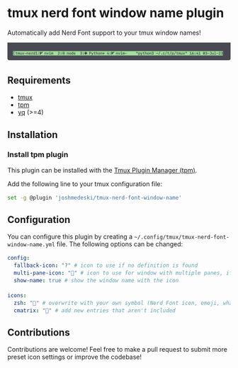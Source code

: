 # tmux nerd font window name plugin

Automatically add Nerd Font support to your tmux window names!

![tmux-nerd-font-window-name screenshot](./tmux-nerd-font-window-name-screenshot.png)

## Requirements

- [tmux](https://github.com/tmux/tmux)
- [tpm](https://github.com/tmux-plugins/tpm)
- [yq](https://github.com/mikefarah/yq) (>=4)

## Installation

### Install tpm plugin

This plugin can be installed with the [Tmux Plugin Manager (tpm)](https://github.com/tmux-plugins/tpm).

Add the following line to your tmux configuration file:

```sh
set -g @plugin 'joshmedeski/tmux-nerd-font-window-name'
```

## Configuration

You can configure this plugin by creating a `~/.config/tmux/tmux-nerd-font-window-name.yml` file. The following options can be changed:

```yml
config:
  fallback-icon: "?" # icon to use if no definition is found
  multi-pane-icon: "" # icon to use for window with multiple panes, if not specified, only active pane's icon will used as the default.
  show-name: true # show the window name with the icon

icons:
  zsh: "" # overwrite with your own symbol (Nerd Font icon, emoji, whatever!)
  cmatrix: "🤯" # add new entries that aren't included
```

## Contributions

Contributions are welcome! Feel free to make a pull request to submit more preset icon settings or improve the codebase!
